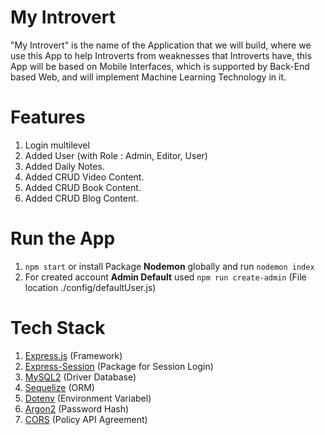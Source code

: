 # My Introvert
"My Introvert" is the name of the Application that we will build, where we use this App to help Introverts from weaknesses that Introverts have, this App will be based on Mobile Interfaces, which is supported by Back-End based Web, and will implement Machine Learning Technology in it.

# Features
1. Login multilevel
2. Added User (with Role : Admin, Editor, User)
3. Added Daily Notes.
4. Added CRUD Video Content.
5. Added CRUD Book Content.
6. Added CRUD Blog Content.

# Run the App
1. `npm start` or install Package <b>Nodemon</b> globally and run `nodemon index`
2. For created account <b>Admin Default</b> used `npm run create-admin` (File location ./config/defaultUser.js)

# Tech Stack
1. [Express.js](https://expressjs.com) (Framework)
2. [Express-Session](https://expressjs.com/en/resources/middleware/session.html) (Package for Session Login)
3. [MySQL2](https://www.npmjs.com/package/mysql2) (Driver Database)
4. [Sequelize](https://sequelize.org/) (ORM)
5. [Dotenv](https://www.npmjs.com/package/dotenv) (Environment Variabel)
6. [Argon2](https://www.npmjs.com/package/argon2) (Password Hash)
7. [CORS](https://www.npmjs.com/package/cors) (Policy API Agreement)















